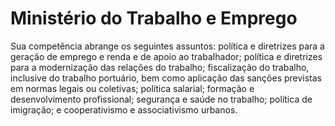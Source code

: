 Ministério do Trabalho e Emprego
====

Sua competência abrange os seguintes assuntos: política e diretrizes para a geração de emprego e renda e de apoio ao trabalhador; política e diretrizes para a modernização das relações do trabalho; fiscalização do trabalho, inclusive do trabalho portuário, bem como aplicação das sanções previstas em normas legais ou coletivas; política salarial; formação e desenvolvimento profissional; segurança e saúde no trabalho; política de imigração; e cooperativismo e associativismo urbanos.